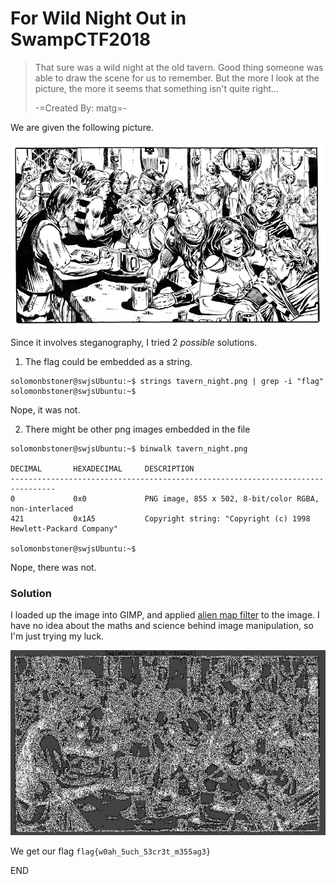 # For Wild Night Out in SwampCTF2018


>That sure was a wild night at the old tavern.
>Good thing someone was able to draw the scene for us to remember.
>But the more I look at the picture, the more it seems that something isn't quite right...
>
>-=Created By: matg=-


We are given the following picture.

![tavern_night.png](tavern_night.png)


Since it involves steganography, I tried 2 *possible* solutions.

1. The flag could be embedded as a string.
```
solomonbstoner@swjsUbuntu:~$ strings tavern_night.png | grep -i "flag"
solomonbstoner@swjsUbuntu:~$
```
Nope, it was not.

2. There might be other png images embedded in the file
```
solomonbstoner@swjsUbuntu:~$ binwalk tavern_night.png

DECIMAL       HEXADECIMAL     DESCRIPTION
--------------------------------------------------------------------------------
0             0x0             PNG image, 855 x 502, 8-bit/color RGBA, non-interlaced
421           0x1A5           Copyright string: "Copyright (c) 1998 Hewlett-Packard Company"

solomonbstoner@swjsUbuntu:~$ 
```
Nope, there was not.


### Solution

I loaded up the image into GIMP, and applied [alien map filter](https://docs.gimp.org/en/plug-in-alienmap2.html) to the image. I have no idea about the maths and science behind image manipulation, so I'm just trying my luck.

![tavern_night_exposed.png](tavern_night_exposed.png)

We get our flag `flag{w0ah_5uch_53cr3t_m355ag3}`

END
